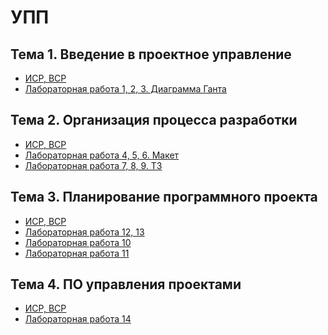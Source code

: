 # УПП
## Тема 1. Введение в проектное управление
+ [ИСР, ВСР](https://github.com/ctel-prj-mng/3-ivt-17-t1-MozartArthur)
+ [Лабораторная работа 1, 2, 3. Диаграмма Ганта](https://github.com/ctel-prj-mng/1-gantt-60218-MozartArthur)
## Тема 2. Организация процесса разработки
+ [ИСР, ВСР](https://github.com/ctel-prj-mng/3-ivt-17-t2-MozartArthur)
+ [Лабораторная работа 4, 5, 6. Макет](https://github.com/ctel-prj-mng/2-wireframe-130218-MozartArthur)
+ [Лабораторная работа 7, 8, 9. ТЗ](https://github.com/ctel-prj-mng/3-tz-200218-MozartArthur)
## Тема 3. Планирование программного проекта
+ [ИСР, ВСР](https://github.com/ctel-prj-mng/3-ivt-17-t3-MozartArthur)
+ [Лабораторная работа 12, 13](https://github.com/MozartArthur/UPP/blob/master/LR1213.md)
+ [Лабораторная работа 10]()
+ [Лабораторная работа 11]()
## Тема 4. ПО управления проектами
+ [ИСР, ВСР](https://github.com/ctel-prj-mng/3-ivt-17-t4-MozartArthur)
+ [Лабораторная работа 14]()
